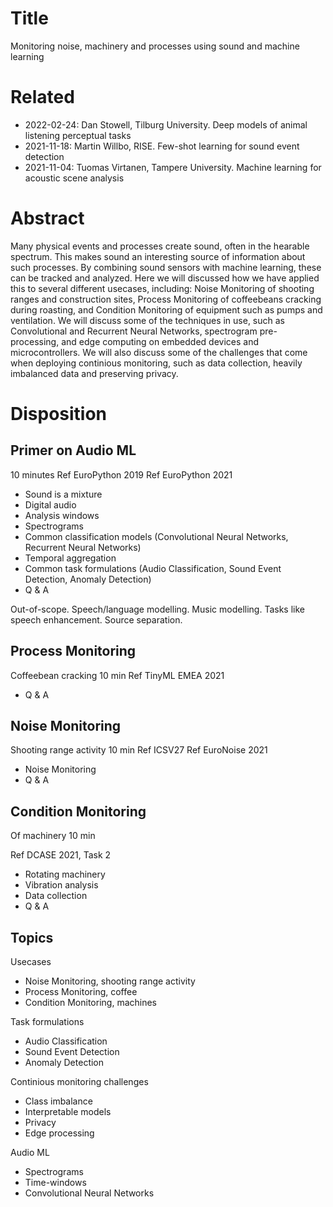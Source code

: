 
# Title
Monitoring noise, machinery and processes using sound and machine learning 

# Related

- 2022-02-24: Dan Stowell, Tilburg University. Deep models of animal listening perceptual tasks
- 2021-11-18: Martin Willbo, RISE. Few-shot learning for sound event detection
- 2021-11-04: Tuomas Virtanen, Tampere University. Machine learning for acoustic scene analysis


# Abstract

Many physical events and processes create sound, often in the hearable spectrum.
This makes sound an interesting source of information about such processes.
By combining sound sensors with machine learning, these can be tracked and analyzed.
Here we will discussed how we have applied this to several different usecases, including:
Noise Monitoring of shooting ranges and construction sites,
Process Monitoring of coffeebeans cracking during roasting,
and Condition Monitoring of equipment such as pumps and ventilation.
We will discuss some of the techniques in use,
such as Convolutional and Recurrent Neural Networks, spectrogram pre-processing,
and edge computing on embedded devices and microcontrollers.
We will also discuss some of the challenges that come when deploying continious monitoring,
such as data collection, heavily imbalanced data and preserving privacy.

# Disposition

## Primer on Audio ML 
10 minutes
Ref EuroPython 2019
Ref EuroPython 2021

- Sound is a mixture
- Digital audio
- Analysis windows
- Spectrograms
- Common classification models
(Convolutional Neural Networks, Recurrent Neural Networks)
- Temporal aggregation
- Common task formulations
(Audio Classification, Sound Event Detection, Anomaly Detection)
- Q & A

Out-of-scope.
Speech/language modelling. Music modelling.
Tasks like speech enhancement. Source separation.

## Process Monitoring
Coffeebean cracking
10 min
Ref TinyML EMEA 2021

- Q & A

## Noise Monitoring
Shooting range activity
10 min
Ref ICSV27
Ref EuroNoise 2021

- Noise Monitoring
- Q & A

## Condition Monitoring
Of machinery
10 min

Ref DCASE 2021, Task 2

- Rotating machinery
- Vibration analysis
- Data collection
- Q & A

## Topics

Usecases
- Noise Monitoring, shooting range activity
- Process Monitoring, coffee
- Condition Monitoring, machines

Task formulations
- Audio Classification
- Sound Event Detection
- Anomaly Detection

Continious monitoring challenges
- Class imbalance
- Interpretable models
- Privacy
- Edge processing

Audio ML
- Spectrograms
- Time-windows
- Convolutional Neural Networks

